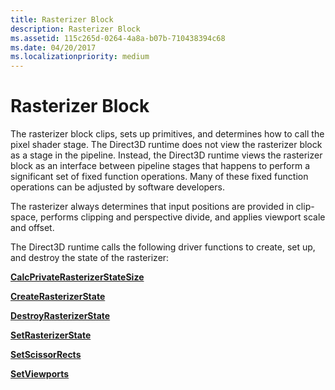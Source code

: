 ```yaml
---
title: Rasterizer Block
description: Rasterizer Block
ms.assetid: 115c265d-0264-4a8a-b07b-710438394c68
ms.date: 04/20/2017
ms.localizationpriority: medium
---
```


# Rasterizer Block


The rasterizer block clips, sets up primitives, and determines how to call the pixel shader stage. The Direct3D runtime does not view the rasterizer block as a stage in the pipeline. Instead, the Direct3D runtime views the rasterizer block as an interface between pipeline stages that happens to perform a significant set of fixed function operations. Many of these fixed function operations can be adjusted by software developers.

The rasterizer always determines that input positions are provided in clip-space, performs clipping and perspective divide, and applies viewport scale and offset.

The Direct3D runtime calls the following driver functions to create, set up, and destroy the state of the rasterizer:

[**CalcPrivateRasterizerStateSize**](/windows-hardware/drivers/ddi/d3d10umddi/nc-d3d10umddi-pfnd3d10ddi_calcprivaterasterizerstatesize)

[**CreateRasterizerState**](/windows-hardware/drivers/ddi/d3d10umddi/nc-d3d10umddi-pfnd3d10ddi_createrasterizerstate)

[**DestroyRasterizerState**](/windows-hardware/drivers/ddi/d3d10umddi/nc-d3d10umddi-pfnd3d10ddi_destroyrasterizerstate)

[**SetRasterizerState**](/windows-hardware/drivers/ddi/d3d10umddi/nc-d3d10umddi-pfnd3d10ddi_setrasterizerstate)

[**SetScissorRects**](/windows-hardware/drivers/ddi/d3d10umddi/nc-d3d10umddi-pfnd3d10ddi_setscissorrects)

[**SetViewports**](/windows-hardware/drivers/ddi/d3d10umddi/nc-d3d10umddi-pfnd3d10ddi_setviewports)

 

